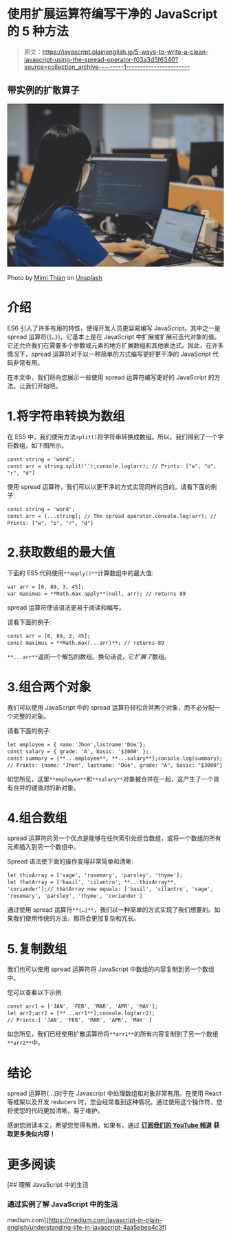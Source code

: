 # 使用扩展运算符编写干净的 JavaScript 的 5 种方法

> 原文：<https://javascript.plainenglish.io/5-ways-to-write-a-clean-javascript-using-the-spread-operator-f03a3d5f6340?source=collection_archive---------1----------------------->

## 带实例的扩散算子

![](img/83a6bed2cc0e906f9ddeafeb0a39d822.png)

Photo by [Mimi Thian](https://unsplash.com/@mimithian?utm_source=medium&utm_medium=referral) on [Unsplash](https://unsplash.com?utm_source=medium&utm_medium=referral)

# 介绍

ES6 引入了许多有用的特性，使得开发人员更容易编写 JavaScript。其中之一是 spread 运算符(`{…}`)，它基本上是在 JavaScript 中扩展或扩展可迭代对象的值。它还允许我们在需要多个参数或元素的地方扩展数组和其他表达式。因此，在许多情况下，spread 运算符对于以一种简单的方式编写更好更干净的 JavaScript 代码非常有用。

在本文中，我们将向您展示一些使用 spread 运算符编写更好的 JavaScript 的方法。让我们开始吧。

# 1.将字符串转换为数组

在 ES5 中，我们使用方法`split()`将字符串转换成数组。所以，我们得到了一个字符数组，如下图所示。

```
const string = 'word';
const arr = string.split('');console.log(arr); // Prints: ["w", "o", "r", "d"]
```

使用 spread 运算符，我们可以以更干净的方式实现同样的目的。请看下面的例子:

```
const string = 'word';
const arr = [...string]; // The spread operator.console.log(arr); // Prints: ["w", "o", "r", "d"]
```

# 2.获取数组的最大值

下面的 ES5 代码使用`**apply()**`计算数组中的最大值:

```
var arr = [6, 89, 3, 45];
var maximus = **Math.max.apply**(null, arr); // returns 89
```

spread 运算符使该语法更易于阅读和编写。

请看下面的例子:

```
const arr = [6, 89, 3, 45];
const maximus = **Math.max(...arr)**; // returns 89
```

`**...arr**`返回一个解包的数组。换句话说，它*扩展了*数组。

# 3.组合两个对象

我们可以使用 JavaScript 中的 spread 运算符轻松合并两个对象，而不必分配一个完整的对象。

请看下面的例子:

```
let employee = { name:'Jhon',lastname:'Doe'};
const salary = { grade: 'A', basic: '$3000' };
const summary = {**...employee**, **...salary**};console.log(summary);
// Prints: {name: "Jhon", lastname: "Doe", grade: "A", basic: "$3000"}
```

如您所见，这里`**employee**`和`**salary**`对象被合并在一起，这产生了一个具有合并的键值对的新对象。

# 4.组合数组

spread 运算符的另一个优点是能够在任何索引处组合数组，或将一个数组的所有元素插入到另一个数组中。

Spread 语法使下面的操作变得非常简单和清晰:

```
let thisArray = ['sage', 'rosemary', 'parsley', 'thyme'];
let thatArray = ['basil', 'cilantro', **...thisArray**, 'coriander'];// thatArray now equals: ['basil', 'cilantro', 'sage', 'rosemary', 'parsley', 'thyme', 'coriander']
```

通过使用 spread 运算符`**{…}**`，我们以一种简单的方式实现了我们想要的。如果我们使用传统的方法，那将会更加复杂和冗长。

# 5.复制数组

我们也可以使用 spread 运算符将 JavaScript 中数组的内容复制到另一个数组中。

您可以查看以下示例:

```
const arr1 = ['JAN', 'FEB', 'MAR', 'APR', 'MAY'];
let arr2;arr2 = [**...arr1**];console.log(arr2);
// Prints:[ 'JAN', 'FEB', 'MAR', 'APR', 'MAY' ]
```

如您所见，我们已经使用扩散运算符将`**arr1**`的所有内容复制到了另一个数组`**arr2**`中。

# 结论

spread 运算符(…)对于在 Javascript 中处理数组和对象非常有用。在使用 React 等框架以及开发 reducers 时，您会经常看到这种情况。通过使用这个操作符，您将使您的代码更加清晰，易于维护。

感谢您阅读本文，希望您觉得有用。如果有，通过 [**订阅我们的 YouTube 频道**](https://www.youtube.com/channel/UCtipWUghju290NWcn8jhyAw?sub_confirmation=true) **获取更多类似内容！**

# 更多阅读

[](https://medium.com/javascript-in-plain-english/understanding-iife-in-javascript-4aa5ebea4c3f) [## 理解 JavaScript 中的生活

### 通过实例了解 JavaScript 中的生活

medium.com](https://medium.com/javascript-in-plain-english/understanding-iife-in-javascript-4aa5ebea4c3f)